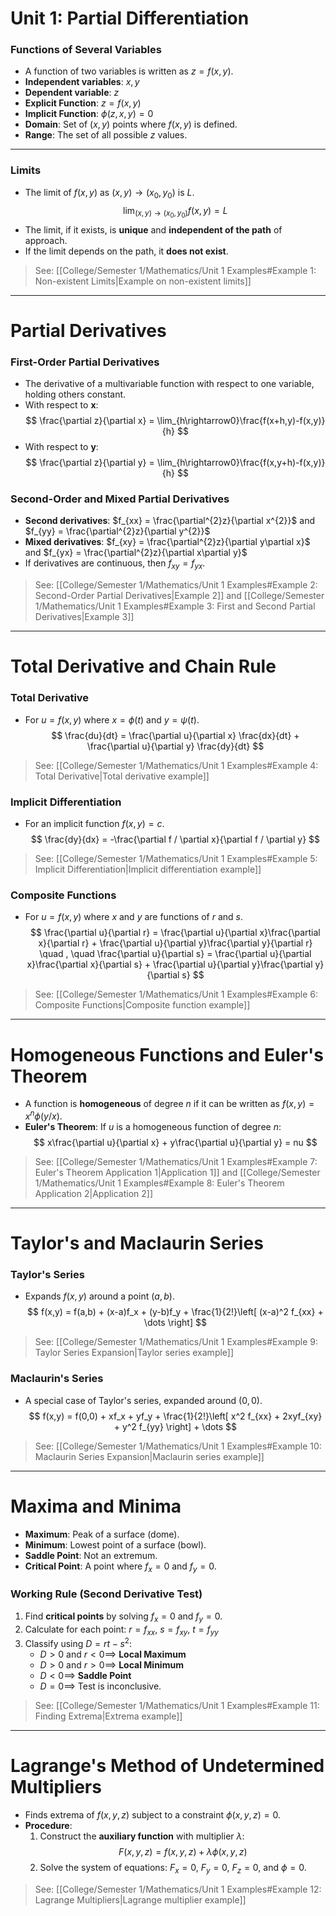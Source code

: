 # Unit 1: Partial Differentiation

### **Functions of Several Variables**
- A function of two variables is written as $z = f(x,y)$.
- **Independent variables**: $x, y$
- **Dependent variable**: $z$
- **Explicit Function**: $z=f(x,y)$
- **Implicit Function**: $\phi(z,x,y)=0$
- **Domain**: Set of $(x,y)$ points where $f(x,y)$ is defined.
- **Range**: The set of all possible $z$ values.

---

### **Limits**
- The limit of $f(x,y)$ as $(x,y) \rightarrow (x_{0},y_{0})$ is $L$.
$$
\lim_{(x,y)\rightarrow(x_{0},y_{0})}f(x,y)=L
$$
- The limit, if it exists, is **unique** and **independent of the path** of approach.
- If the limit depends on the path, it **does not exist**.
> See: [[College/Semester 1/Mathematics/Unit 1 Examples#Example 1: Non-existent Limits|Example on non-existent limits]]

---

# Partial Derivatives

### **First-Order Partial Derivatives**
- The derivative of a multivariable function with respect to one variable, holding others constant.
- With respect to **x**:
$$
\frac{\partial z}{\partial x} = \lim_{h\rightarrow0}\frac{f(x+h,y)-f(x,y)}{h}
$$
- With respect to **y**:
$$
\frac{\partial z}{\partial y} = \lim_{h\rightarrow0}\frac{f(x,y+h)-f(x,y)}{h}
$$

### **Second-Order and Mixed Partial Derivatives**
- **Second derivatives**: $f_{xx} = \frac{\partial^{2}z}{\partial x^{2}}$ and $f_{yy} = \frac{\partial^{2}z}{\partial y^{2}}$
- **Mixed derivatives**: $f_{xy} = \frac{\partial^{2}z}{\partial y\partial x}$ and $f_{yx} = \frac{\partial^{2}z}{\partial x\partial y}$
- If derivatives are continuous, then $f_{xy} = f_{yx}$.
> See: [[College/Semester 1/Mathematics/Unit 1 Examples#Example 2: Second-Order Partial Derivatives|Example 2]] and [[College/Semester 1/Mathematics/Unit 1 Examples#Example 3: First and Second Partial Derivatives|Example 3]]

---

# Total Derivative and Chain Rule

### **Total Derivative**
- For $u=f(x,y)$ where $x=\phi(t)$ and $y=\psi(t)$.
$$
\frac{du}{dt} = \frac{\partial u}{\partial x} \frac{dx}{dt} + \frac{\partial u}{\partial y} \frac{dy}{dt}
$$
> See: [[College/Semester 1/Mathematics/Unit 1 Examples#Example 4: Total Derivative|Total derivative example]]

### **Implicit Differentiation**
- For an implicit function $f(x,y)=c$.
$$
\frac{dy}{dx} = -\frac{\partial f / \partial x}{\partial f / \partial y}
$$
> See: [[College/Semester 1/Mathematics/Unit 1 Examples#Example 5: Implicit Differentiation|Implicit differentiation example]]

### **Composite Functions**
- For $u=f(x,y)$ where $x$ and $y$ are functions of $r$ and $s$.
$$
\frac{\partial u}{\partial r} = \frac{\partial u}{\partial x}\frac{\partial x}{\partial r} + \frac{\partial u}{\partial y}\frac{\partial y}{\partial r} \quad , \quad \frac{\partial u}{\partial s} = \frac{\partial u}{\partial x}\frac{\partial x}{\partial s} + \frac{\partial u}{\partial y}\frac{\partial y}{\partial s}
$$
> See: [[College/Semester 1/Mathematics/Unit 1 Examples#Example 6: Composite Functions|Composite function example]]

---

# Homogeneous Functions and Euler's Theorem

- A function is **homogeneous** of degree $n$ if it can be written as $f(x,y) = x^{n}\phi(y/x)$.
- **Euler's Theorem**: If $u$ is a homogeneous function of degree $n$:
$$
x\frac{\partial u}{\partial x} + y\frac{\partial u}{\partial y} = nu
$$
> See: [[College/Semester 1/Mathematics/Unit 1 Examples#Example 7: Euler's Theorem Application 1|Application 1]] and [[College/Semester 1/Mathematics/Unit 1 Examples#Example 8: Euler's Theorem Application 2|Application 2]]

---

# Taylor's and Maclaurin Series

### **Taylor's Series**
- Expands $f(x,y)$ around a point $(a,b)$.
$$
f(x,y) = f(a,b) + (x-a)f_x + (y-b)f_y + \frac{1}{2!}\left[ (x-a)^2 f_{xx} + \dots \right]
$$
> See: [[College/Semester 1/Mathematics/Unit 1 Examples#Example 9: Taylor Series Expansion|Taylor series example]]

### **Maclaurin's Series**
- A special case of Taylor's series, expanded around $(0,0)$.
$$
f(x,y) = f(0,0) + xf_x + yf_y + \frac{1}{2!}\left[ x^2 f_{xx} + 2xyf_{xy} + y^2 f_{yy} \right] + \dots
$$
> See: [[College/Semester 1/Mathematics/Unit 1 Examples#Example 10: Maclaurin Series Expansion|Maclaurin series example]]

---

# Maxima and Minima

- **Maximum**: Peak of a surface (dome).
- **Minimum**: Lowest point of a surface (bowl).
- **Saddle Point**: Not an extremum.
- **Critical Point**: A point where $f_x=0$ and $f_y=0$.

### **Working Rule (Second Derivative Test)**
1.  Find **critical points** by solving $f_x = 0$ and $f_y = 0$.
2.  Calculate for each point: $r = f_{xx}$, $s = f_{xy}$, $t = f_{yy}$
3.  Classify using $D = rt - s^2$:
    - $D > 0$ and $r < 0 \implies$ **Local Maximum**
    - $D > 0$ and $r > 0 \implies$ **Local Minimum**
    - $D < 0 \implies$ **Saddle Point**
    - $D = 0 \implies$ Test is inconclusive.
> See: [[College/Semester 1/Mathematics/Unit 1 Examples#Example 11: Finding Extrema|Extrema example]]

---

# Lagrange's Method of Undetermined Multipliers

- Finds extrema of $f(x,y,z)$ subject to a constraint $\phi(x,y,z)=0$.
- **Procedure**:
    1.  Construct the **auxiliary function** with multiplier $\lambda$:
        $$
        F(x,y,z) = f(x,y,z) + \lambda\phi(x,y,z)
        $$
    2.  Solve the system of equations: $F_x = 0$, $F_y = 0$, $F_z=0$, and $\phi=0$.
> See: [[College/Semester 1/Mathematics/Unit 1 Examples#Example 12: Lagrange Multipliers|Lagrange multiplier example]]